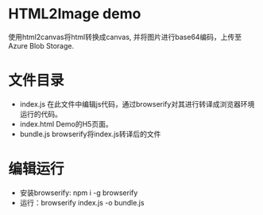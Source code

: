 # HTML2Image demo
  使用html2canvas将html转换成canvas, 并将图片进行base64编码，上传至Azure Blob Storage.

# 文件目录
  - index.js 在此文件中编辑js代码，通过browserify对其进行转译成浏览器环境运行的代码。
  - index.html Demo的H5页面。
  - bundle.js browserify将index.js转译后的文件

# 编辑运行
  - 安装browserify:  npm i -g browserify
  - 运行：browserify index.js -o bundle.js
  
